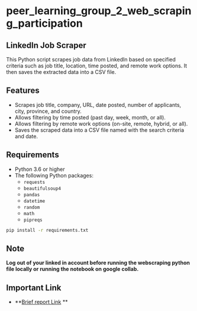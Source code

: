 # peer_learning_group_2_web_scraping_participation

## LinkedIn Job Scraper

This Python script scrapes job data from LinkedIn based on specified criteria such as job title, location, time posted, and remote work options. It then saves the extracted data into a CSV file.


## Features

* Scrapes job title, company, URL, date posted, number of applicants, city, province, and country.
* Allows filtering by time posted (past day, week, month, or all).
* Allows filtering by remote work options (on-site, remote, hybrid, or all).
* Saves the scraped data into a CSV file named with the search criteria and date.


## Requirements

* Python 3.6 or higher
* The following Python packages:
    * `requests`
    * `beautifulsoup4`
    * `pandas`
    * `datetime`
    * `random`
    * `math`
    * `pipreqs`

```bash
pip install -r requirements.txt
```

## Note

**Log out of your linked in account before running the webscraping python file 
locally or running the notebook on google collab.**


## Important Link
 - **[Brief report Link](https://docs.google.com/document/d/1Uy4OIqhUhP_PfrbuPTAeYlxj61-9YNI-OXdVvKhcueA/edit?usp=sharing)
**

